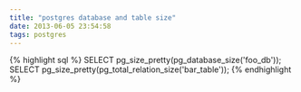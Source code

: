 ```yaml
---
title: "postgres database and table size"
date: 2013-06-05 23:54:58
tags: postgres
---
```


<p>
{% highlight sql %}
SELECT pg_size_pretty(pg_database_size('foo_db'));
SELECT pg_size_pretty(pg_total_relation_size('bar_table'));
{% endhighlight %}
</p>
